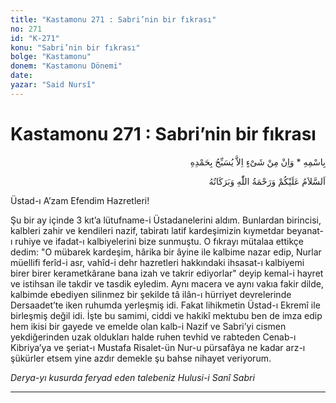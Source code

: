 ```yaml
---
title: "Kastamonu 271 : Sabri’nin bir fıkrası"
no: 271
id: "K-271"
konu: "Sabri’nin bir fıkrası"
bolge: "Kastamonu"
donem: "Kastamonu Dönemi"
date: 
yazar: "Said Nursî"
---
```


# Kastamonu 271 : Sabri’nin bir fıkrası

<p class="arabic" dir="rtl" title="Meal: “O’nun adıyla” * “Hiçbir şey yoktur ki O'nu hamd ile tesbih etmesin” [İsrâ Suresi, 17:44]">بِاسْمِهِ * وَاِنْ مِنْ شَىْءٍ اِلاَّ يُسَبِّحُ بِحَمْدِهِ</p>

<p class="arabic" dir="rtl" title="Meal: “Allah’ın selâmı, rahmeti ve bereketleri, üzerinize olsun.”">اَلسَّلاَمُ عَلَيْكُمْ وَرَحْمَةُ اللّٰهِ وَبَرَكَاتُهُ</p>

Üstad-ı A’zam Efendim Hazretleri!

Şu bir ay içinde 3 kıt’a lütufname-i Üstadanelerini aldım. Bunlardan birincisi, kalbleri zahir ve kendileri nazif, tabiratı latif kardeşimizin kıymetdar beyanat-ı ruhiye ve ifadat-ı kalbiyelerini bize sunmuştu. O fıkrayı mütalaa ettikçe dedim: "O mübarek kardeşim, hârika bir âyine ile kalbime nazar edip, Nurlar müellifi ferîd-i asr, vahîd-i dehr hazretleri hakkındaki ihsasat-ı kalbiyemi birer birer kerametkârane bana izah ve takrir ediyorlar" deyip kemal-i hayret ve istihsan ile takdir ve tasdik eyledim. Aynı macera ve aynı vakıa fakir dilde, kalbimde ebediyen silinmez bir şekilde tâ ilân-ı hürriyet devrelerinde Dersaadet’te iken ruhumda yerleşmiş idi. Fakat lihikmetin Üstad-ı Ekremî ile birleşmiş değil idi. İşte bu samimi, ciddi ve hakikî mektubu ben de imza edip hem ikisi bir gayede ve emelde olan kalb-i Nazif ve Sabri’yi cismen yekdiğerinden uzak oldukları halde ruhen tevhid ve rabteden Cenab-ı Kibriya’ya ve şeriat-ı Mustafa Risalet-ün Nur-u pürsafâya ne kadar arz-ı şükürler etsem yine azdır demekle şu bahse nihayet veriyorum.

*Derya-yı kusurda feryad eden talebeniz*
*Hulusi-i Sanî Sabri*

***
